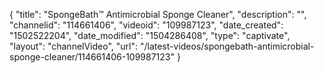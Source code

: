 {
    "title": "SpongeBath&trade; Antimicrobial Sponge Cleaner",
    "description": "",
    "channelid": "114661406",
    "videoid": "109987123",
    "date_created": "1502522204",
    "date_modified": "1504286408",
    "type": "captivate",
    "layout": "channelVideo",
    "url": "\/latest-videos\/spongebath-antimicrobial-sponge-cleaner\/114661406-109987123"
}